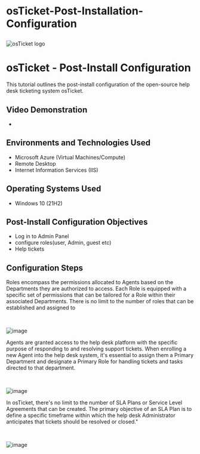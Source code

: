 # osTicket-Post-Installation-Configuration<p align="center">
<img src="https://i.imgur.com/Clzj7Xs.png" alt="osTicket logo"/>
</p>

<h1>osTicket - Post-Install Configuration</h1>
This tutorial outlines the post-install configuration of the open-source help desk ticketing system osTicket.<br />


<h2>Video Demonstration</h2>

- 

<h2>Environments and Technologies Used</h2>

- Microsoft Azure (Virtual Machines/Compute)
- Remote Desktop
- Internet Information Services (IIS)

<h2>Operating Systems Used </h2>

- Windows 10</b> (21H2)

<h2>Post-Install Configuration Objectives</h2>

- Log in to Admin Panel
- configure roles(user, Admin, guest etc)
- Help tickets

<h2>Configuration Steps</h2>

<p>

</p>
<p>
Roles encompass the permissions allocated to Agents based on the Departments they are authorized to access. Each Role is equipped with a specific set of permissions that can be tailored for a Role within their associated Departments. There is no limit to the number of roles that can be established and assigned to 
</p>
<br />

![image](https://github.com/Vilmont242/osTicket-Post-Installation-Configuration/assets/141773682/0181b57b-6d4e-4e0c-92b2-8f737e95eb09)

<p>

</p>
<p>
Agents are granted access to the help desk platform with the specific purpose of responding to and resolving support tickets. When enrolling a new Agent into the help desk system, it's essential to assign them a Primary Department and designate a Primary Role for handling tickets and tasks directed to that department.
</p>
<br />

![image](https://github.com/Vilmont242/osTicket-Post-Installation-Configuration/assets/141773682/f77fd85c-94a6-478d-bb3e-267967d9778e)

<p>

<p>
In osTicket, there's no limit to the number of SLA Plans or Service Level Agreements that can be created. The primary objective of an SLA Plan is to define a specific timeframe within which the help desk Administrator anticipates that tickets should be resolved or closed."
</p>
<br />

![image](https://github.com/Vilmont242/osTicket-Post-Installation-Configuration/assets/141773682/e8dc6189-7588-4dd0-8caf-d8490ec42fdb)
